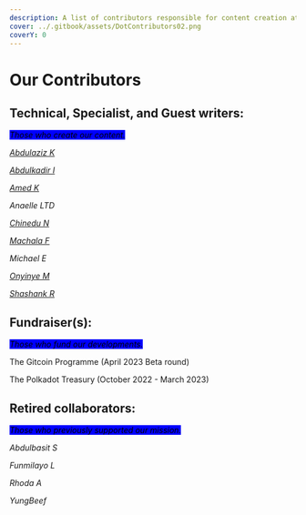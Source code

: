 ```yaml
---
description: A list of contributors responsible for content creation at Dot.alert().
cover: ../.gitbook/assets/DotContributors02.png
coverY: 0
---
```


# Our Contributors

## Technical, Specialist, and Guest writers:

_<mark style="background-color:blue;">Those who create our content.</mark>_

[_Abdulaziz K_](https://twitter.com/akdatti94)

[_Abdulkadir I_](https://twitter.com/Gambo00004)

[_Amed K_](https://twitter.com/Abdulra49391530)

_Anaelle LTD_

[_Chinedu N_](https://twitter.com/iam\_combi16)

[_Machala F_](https://twitter.com/IamZionFortune)

_Michael E_

[_Onyinye M_](https://twitter.com/ynnx\_\_\_)

[_Shashank R_](https://twitter.com/Shashank\_Rai\_)



## **Fundraiser(s):**

_<mark style="background-color:blue;">Those who fund our developments.</mark>_

The Gitcoin Programme (April 2023 Beta round)

The Polkadot Treasury (October 2022 - March 2023)



## Retired collaborators:

_<mark style="background-color:blue;">Those who previously supported our mission.</mark>_

_Abdulbasit S_

_Funmilayo L_

_Rhoda A_

_YungBeef_

